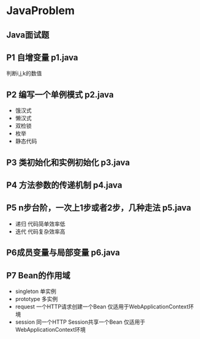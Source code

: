 # JavaProblem
## Java面试题
## P1 自增变量 p1.java
  判断i,j,k的数值
## P2 编写一个单例模式 p2.java
- 饿汉式
- 懒汉式
- 双检锁
- 枚举
- 静态代码

## P3 类初始化和实例初始化 p3.java
## P4 方法参数的传递机制 p4.java
## P5 n步台阶，一次上1步或者2步，几种走法 p5.java
- 递归 代码简单效率低
- 迭代 代码复杂效率高

## P6成员变量与局部变量 p6.java
## P7 Bean的作用域
- singleton 单实例
- prototype 多实例
- request 一个HTTP请求创建一个Bean 仅适用于WebApplicationContext环境
- session 同一个HTTP Session共享一个Bean 仅适用于WebApplicationContext环境


